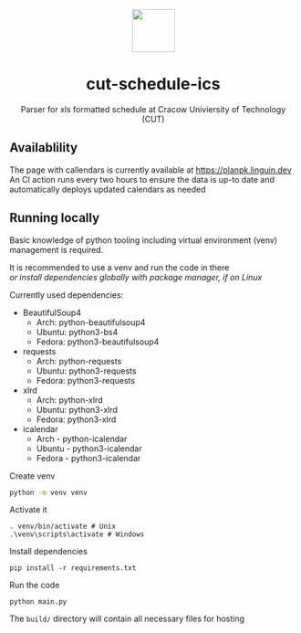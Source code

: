 <p align="center">
<img src="build/favicon.ico" width="75" />
</p>

<h1 align="center">cut-schedule-ics</h1>
<p align="center">Parser for xls formatted schedule at Cracow Univiersity of Technology (CUT)</p>

## Availablility

The page with callendars is currently available at https://planpk.linguin.dev  
An CI action runs every two hours to ensure the data is up-to date and automatically deploys updated calendars as needed

## Running locally

Basic knowledge of python tooling including virtual environment (venv) management is required.

It is recommended to use a venv and run the code in there  
*or install dependencies globally with package manager, if on Linux*

Currently used dependencies:

- BeautifulSoup4
  - Arch: python-beautifulsoup4
  - Ubuntu: python3-bs4
  - Fedora: python3-beautifulsoup4
- requests
  - Arch: python-requests
  - Ubuntu: python3-requests
  - Fedora: python3-requests
- xlrd
  - Arch: python-xlrd
  - Ubuntu: python3-xlrd
  - Fedora: python3-xlrd
- icalendar
  - Arch - python-icalendar
  - Ubuntu - python3-icalendar
  - Fedora - python3-icalendar

Create venv

```sh
python -m venv venv
```

Activate it

```
. venv/bin/activate # Unix
.\venv\scripts\activate # Windows
```

Install dependencies

```
pip install -r requirements.txt
```

Run the code

```
python main.py
```

The `build/` directory will contain all necessary files for hosting
